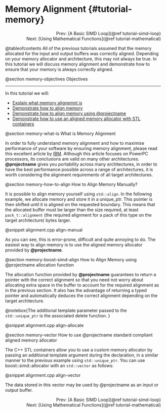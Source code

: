 Memory Alignment {#tutorial-memory}
=========

<div style="text-align: right;" markdown="1">Prev: [A Basic SIMD Loop](@ref tutorial-simd-loop)</div>
<div style="text-align: right;" markdown="1">Next: [Using Mathematical Functions](@ref tutorial-mathematical)</div>

@tableofcontents
All of the previous tutorials assumed that the memory allocated for the input and output
buffers was correctly aligned. Depending on your memory allocator and architecture,
this may not always be true. In this tutorial we will discuss memory alignment
and demonstrate how to ensure that your memory is always correctly aligned.

@section memory-objectives Objectives

-------------------------------------

In this tutorial we will:
- [Explain what memory alignemnt is](#memory-what-is)
- [Demonstrate how to align memory](#memory-how-to-align)
- [Demonstrate how to align memory using @projectname](#memory-boost-simd-align)
- [Demonstrate how to use an aligned memory allocator with STL containers](#memory-vector)

@section memory-what-is What is Memory Alignment

In order to fully understand memory alignment and how to maximise performance of your software by
ensuring memory alignment, please read this excellent article by [IBM](http://www.ibm.com/developerworks/library/pa-dalign/).
Although this article focuses on PowerPC processors, its conclusions are valid on many other architectures.
**@projectname** gives you portability across many architectures, in order to have the best
performance possible across a range of architectures, it is worth considering the alignment requirements
of all target architectures.

@section memory-how-to-align How to Align Memory Manually?

It is possible to align memory yourself using `std::align`. In the following example, we allocate memory
and store it in a unique_ptr. This pointer is then shifted until it is aligned on the requested boundary.
This means that the allocated buffer must be larger than the size required, at least `pack_t::alignment`
(the required alignment for a pack of this type on the target architecture) bytes larger.

@snippet alignment.cpp align-manual

As you can see, this is error-prone, difficult and quite annoying to do. The easiest
way to align memory is to use the aligned memory allocator provided by **@projectname**.

@section memory-boost-simd-align How to Align Memory using @projectname allocation function

The allocation function provided by **@projectname** guarantees to return a pointer with the correct
alignment so that you need not worry about allocating extra space in the buffer to account for the
required alignment as in the previous section. It also has the advantage of returning a typed pointer
and automatically deduces the correct alignment depending on the target architecture.

@notebox{The additional template parameter passed to the `std::unique_ptr` is the associated delete
function.
}

@snippet alignment.cpp align-allocate

@section memory-vector How to use @projectname standard compliant aligned memory allocator

The C++ STL containers allow you to use a custom memory allocator by passing
an additional template argument during the declaration, in a similar manner
to the previous example using `std::unique_ptr`. You can use boost::simd::allocator
with an `std::vector` as follows:

@snippet alignment.cpp align-vector

The data stored in this vector may be used by @projectname as an input or
output buffer.

<div style="text-align: right;" markdown="1">Prev: [A Basic SIMD Loop](@ref tutorial-simd-loop)</div>
<div style="text-align: right;" markdown="1">Next: [Using Mathematical Functions](@ref tutorial-mathematical)</div>
